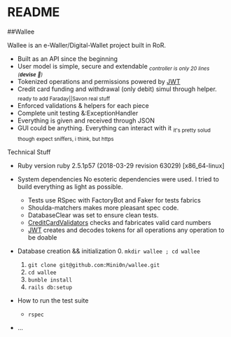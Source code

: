 # README

##Wallee

Wallee is an e-Waller/Digital-Wallet project built in RoR.

* Built as an API since the beginning
* User model is simple, secure and extendable <sub>_controller is only 20 lines (**devise** 👀)_</sub>
* Tokenized operations and permissions powered by [JWT](https://jwt.io/)
* Credit card funding and withdrawal (only debit) simul through helper. <sub>ready to add Faraday||Savon real stuff</sub>
* Enforced validations & helpers for each piece
* Complete unit testing &:ExceptionHandler
* Everything is given and received through JSON
* GUI could be anything. Everything can interact with it <sub>it's pretty solud though</sub>
  <sub>expect sniffers, i think, but https</sub>


Technical Stuff

* Ruby version
  ruby 2.5.1p57 (2018-03-29 revision 63029) [x86_64-linux]

* System dependencies
  No esoteric dependencies were used. I tried to build everything as light as possible.

  * Tests use RSpec with FactoryBot and Faker for tests fabrics
  * Shoulda-matchers makes more pleasant spec code.
  * DatabaseClear was set to ensure clean tests.
  * [CreditCardValidators](https://github.com/Fivell/credit_card_validations) checks and fabricates valid card numbers
  * [JWT](https://jwt.io/) creates and decodes tokens for all operations any operation to be doable

* Database creation && initialization
  0. ``mkdir wallee ; cd wallee``
  1. ``git clone git@github.com:Mini0n/wallee.git``
  2. ``cd wallee``
  3. ``bunble install``
  4. ``rails db:setup``

* How to run the test suite
  * ``rspec``

* ...
